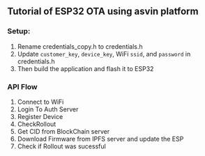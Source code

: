 
## Tutorial of ESP32 OTA using asvin platform

### Setup:
1. Rename credentials_copy.h to credentials.h
2. Update `customer_key`, `device_key`, WiFi `ssid`, and `password` in credentials.h 
3. Then build the application and flash it to ESP32

### API Flow
1. Connect to WiFi
2. Login To Auth Server
3. Register Device 
4. CheckRollout
5. Get CID from BlockChain server
6. Download Firmware from IPFS server and update the ESP
7. Check if Rollout was sucessful